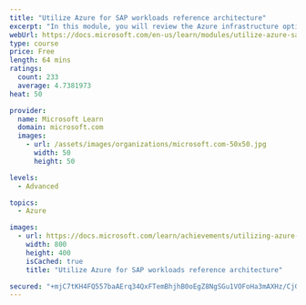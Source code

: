 ```yaml
---
title: "Utilize Azure for SAP workloads reference architecture"
excerpt: "In this module, you will review the Azure infrastructure options for hosting SAP NetWeaver and S/4HANA systems in Azure. You will examine the differences between the offerings of traditional outsourcers and IaaS offerings."
webUrl: https://docs.microsoft.com/en-us/learn/modules/utilize-azure-sap-workloads-reference-architecture/
type: course
price: Free
length: 64 mins
ratings:
  count: 233
  average: 4.7381973
heat: 50

provider:
  name: Microsoft Learn
  domain: microsoft.com
  images:
    - url: /assets/images/organizations/microsoft.com-50x50.jpg
      width: 50
      height: 50

levels:
  - Advanced

topics:
  - Azure

images:
  - url: https://docs.microsoft.com/learn/achievements/utilizing-azure-sap-workloads-reference-architecture-social.png
    width: 800
    height: 400
    isCached: true
    title: "Utilize Azure for SAP workloads reference architecture"

secured: "+mjC7tKH4FQ557baAErq34QxFTemBhjhB0oEgZ8NgSGu1VOFoHa3mAXHz/CjGVEDKBkEiEEw3E6mz8Xdee+fsIJJEPpt8qTUh6fBmeGbJ8afC1BHPfPiI2mukT8EJOeOLTvZxRZ98K05Mdg4d3V7yzD2w0KM/Fsn2fgbKYma47Hinw6kt8Vk7kE8yQZDsbOm5hk/wfBwWTJtdVEjqadWY68TF6sOq9vfkQR7MwqSICBvARkPJgSmE114t+IBAIYigGs27dQeLzILeyAnK0JrF1Tf+RAeJY7BDZfqP++txcfj+8aJrNCRoiO4U2tO+h3iZNcTRABBAgpdylnCZu0V0vE4cFIVWxNcneOXvb/MbmKse7QcoMe8XPqidb20l1yvgyGk7L9b0ejncK9R7R8jce/TV2nYT+33+GYlUyh0YFo=;+D7rxfoG4fBB1ianDaPwiA=="
---
```


